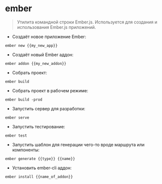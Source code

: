 # ember

> Утилита командной строки Ember.js.
> Используется для создания и использования Ember.js приложений.

- Создаёт новое приложение Ember:

`ember new {{my_new_app}}`

- Создаёт новый Ember аддон:

`ember addon {{my_new_addon}}`

- Собрать проект:

`ember build`

- Собрать проект в рабочем режиме:

`ember build -prod`

- Запустить сервер для разработки:

`ember serve`

- Запустить тестирование:

`ember test`

- Запустить шаблон для генерации чего-то вроде маршрута или компоненты:

`ember generate {{type}} {{name}}`

- Установить ember-cli аддон:

`ember install {{name_of_addon}}`
